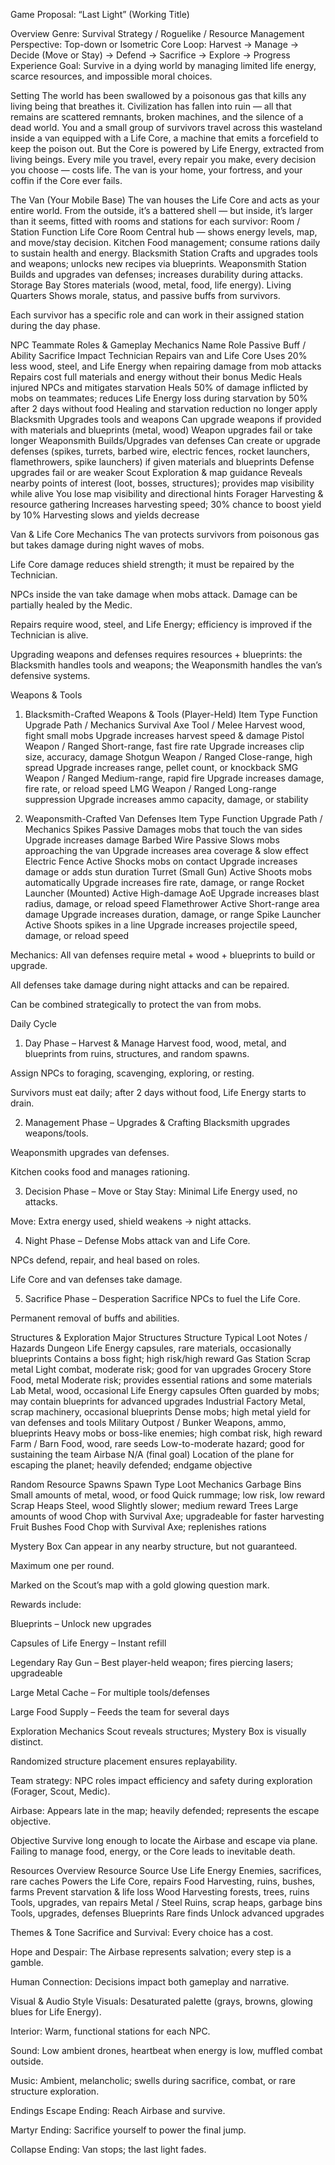 Game Proposal: “Last Light”
(Working Title)

Overview
Genre: Survival Strategy / Roguelike / Resource Management
 Perspective: Top-down or Isometric
 Core Loop:
 Harvest → Manage → Decide (Move or Stay) → Defend → Sacrifice → Explore → Progress
 Experience Goal: Survive in a dying world by managing limited life energy, scarce resources, and impossible moral choices.

Setting
The world has been swallowed by a poisonous gas that kills any living being that breathes it. Civilization has fallen into ruin — all that remains are scattered remnants, broken machines, and the silence of a dead world.
You and a small group of survivors travel across this wasteland inside a van equipped with a Life Core, a machine that emits a forcefield to keep the poison out.
 But the Core is powered by Life Energy, extracted from living beings.
 Every mile you travel, every repair you make, every decision you choose — costs life.
The van is your home, your fortress, and your coffin if the Core ever fails.

The Van (Your Mobile Base)
The van houses the Life Core and acts as your entire world.
 From the outside, it’s a battered shell — but inside, it’s larger than it seems, fitted with rooms and stations for each survivor:
Room / Station
Function
Life Core Room
Central hub — shows energy levels, map, and move/stay decision.
Kitchen
Food management; consume rations daily to sustain health and energy.
Blacksmith Station
Crafts and upgrades tools and weapons; unlocks new recipes via blueprints.
Weaponsmith Station
Builds and upgrades van defenses; increases durability during attacks.
Storage Bay
Stores materials (wood, metal, food, life energy).
Living Quarters
Shows morale, status, and passive buffs from survivors.

Each survivor has a specific role and can work in their assigned station during the day phase.

NPC Teammate Roles & Gameplay Mechanics
Name
Role
Passive Buff / Ability
Sacrifice Impact
Technician
Repairs van and Life Core
Uses 20% less wood, steel, and Life Energy when repairing damage from mob attacks
Repairs cost full materials and energy without their bonus
Medic
Heals injured NPCs and mitigates starvation
Heals 50% of damage inflicted by mobs on teammates; reduces Life Energy loss during starvation by 50% after 2 days without food
Healing and starvation reduction no longer apply
Blacksmith
Upgrades tools and weapons
Can upgrade weapons if provided with materials and blueprints (metal, wood)
Weapon upgrades fail or take longer
Weaponsmith
Builds/Upgrades van defenses
Can create or upgrade defenses (spikes, turrets, barbed wire, electric fences, rocket launchers, flamethrowers, spike launchers) if given materials and blueprints
Defense upgrades fail or are weaker
Scout
Exploration & map guidance
Reveals nearby points of interest (loot, bosses, structures); provides map visibility while alive
You lose map visibility and directional hints
Forager
Harvesting & resource gathering
Increases harvesting speed; 30% chance to boost yield by 10%
Harvesting slows and yields decrease


Van & Life Core Mechanics
The van protects survivors from poisonous gas but takes damage during night waves of mobs.


Life Core damage reduces shield strength; it must be repaired by the Technician.


NPCs inside the van take damage when mobs attack. Damage can be partially healed by the Medic.


Repairs require wood, steel, and Life Energy; efficiency is improved if the Technician is alive.


Upgrading weapons and defenses requires resources + blueprints: the Blacksmith handles tools and weapons; the Weaponsmith handles the van’s defensive systems.



Weapons & Tools
1. Blacksmith-Crafted Weapons & Tools (Player-Held)
Item
Type
Function
Upgrade Path / Mechanics
Survival Axe
Tool / Melee
Harvest wood, fight small mobs
Upgrade increases harvest speed & damage
Pistol
Weapon / Ranged
Short-range, fast fire rate
Upgrade increases clip size, accuracy, damage
Shotgun
Weapon / Ranged
Close-range, high spread
Upgrade increases range, pellet count, or knockback
SMG
Weapon / Ranged
Medium-range, rapid fire
Upgrade increases damage, fire rate, or reload speed
LMG
Weapon / Ranged
Long-range suppression
Upgrade increases ammo capacity, damage, or stability

2. Weaponsmith-Crafted Van Defenses
Item
Type
Function
Upgrade Path / Mechanics
Spikes
Passive
Damages mobs that touch the van sides
Upgrade increases damage
Barbed Wire
Passive
Slows mobs approaching the van
Upgrade increases area coverage & slow effect
Electric Fence
Active
Shocks mobs on contact
Upgrade increases damage or adds stun duration
Turret (Small Gun)
Active
Shoots mobs automatically
Upgrade increases fire rate, damage, or range
Rocket Launcher (Mounted)
Active
High-damage AoE
Upgrade increases blast radius, damage, or reload speed
Flamethrower
Active
Short-range area damage
Upgrade increases duration, damage, or range
Spike Launcher
Active
Shoots spikes in a line
Upgrade increases projectile speed, damage, or reload speed

Mechanics:
All van defenses require metal + wood + blueprints to build or upgrade.


All defenses take damage during night attacks and can be repaired.


Can be combined strategically to protect the van from mobs.



Daily Cycle
1. Day Phase – Harvest & Manage
Harvest food, wood, metal, and blueprints from ruins, structures, and random spawns.


Assign NPCs to foraging, scavenging, exploring, or resting.


Survivors must eat daily; after 2 days without food, Life Energy starts to drain.



2. Management Phase – Upgrades & Crafting
Blacksmith upgrades weapons/tools.


Weaponsmith upgrades van defenses.


Kitchen cooks food and manages rationing.



3. Decision Phase – Move or Stay
Stay: Minimal Life Energy used, no attacks.


Move: Extra energy used, shield weakens → night attacks.



4. Night Phase – Defense
Mobs attack van and Life Core.


NPCs defend, repair, and heal based on roles.


Life Core and van defenses take damage.



5. Sacrifice Phase – Desperation
Sacrifice NPCs to fuel the Life Core.


Permanent removal of buffs and abilities.



Structures & Exploration
Major Structures
Structure
Typical Loot
Notes / Hazards
Dungeon
Life Energy capsules, rare materials, occasionally blueprints
Contains a boss fight; high risk/high reward
Gas Station
Scrap metal
Light combat, moderate risk; good for van upgrades
Grocery Store
Food, metal
Moderate risk; provides essential rations and some materials
Lab
Metal, wood, occasional Life Energy capsules
Often guarded by mobs; may contain blueprints for advanced upgrades
Industrial Factory
Metal, scrap machinery, occasional blueprints
Dense mobs; high metal yield for van defenses and tools
Military Outpost / Bunker
Weapons, ammo, blueprints
Heavy mobs or boss-like enemies; high combat risk, high reward
Farm / Barn
Food, wood, rare seeds
Low-to-moderate hazard; good for sustaining the team
Airbase
N/A (final goal)
Location of the plane for escaping the planet; heavily defended; endgame objective

Random Resource Spawns
Spawn Type
Loot
Mechanics
Garbage Bins
Small amounts of metal, wood, or food
Quick rummage; low risk, low reward
Scrap Heaps
Steel, wood
Slightly slower; medium reward
Trees
Large amounts of wood
Chop with Survival Axe; upgradeable for faster harvesting
Fruit Bushes
Food
Chop with Survival Axe; replenishes rations

Mystery Box
Can appear in any nearby structure, but not guaranteed.


Maximum one per round.


Marked on the Scout’s map with a gold glowing question mark.


Rewards include:


Blueprints – Unlock new upgrades


Capsules of Life Energy – Instant refill


Legendary Ray Gun – Best player-held weapon; fires piercing lasers; upgradeable


Large Metal Cache – For multiple tools/defenses


Large Food Supply – Feeds the team for several days


Exploration Mechanics
Scout reveals structures; Mystery Box is visually distinct.


Randomized structure placement ensures replayability.


Team strategy: NPC roles impact efficiency and safety during exploration (Forager, Scout, Medic).


Airbase: Appears late in the map; heavily defended; represents the escape objective.



Objective
Survive long enough to locate the Airbase and escape via plane.
 Failing to manage food, energy, or the Core leads to inevitable death.

Resources Overview
Resource
Source
Use
Life Energy
Enemies, sacrifices, rare caches
Powers the Life Core, repairs
Food
Harvesting, ruins, bushes, farms
Prevent starvation & life loss
Wood
Harvesting forests, trees, ruins
Tools, upgrades, van repairs
Metal / Steel
Ruins, scrap heaps, garbage bins
Tools, upgrades, defenses
Blueprints
Rare finds
Unlock advanced upgrades


Themes & Tone
Sacrifice and Survival: Every choice has a cost.


Hope and Despair: The Airbase represents salvation; every step is a gamble.


Human Connection: Decisions impact both gameplay and narrative.



Visual & Audio Style
Visuals: Desaturated palette (grays, browns, glowing blues for Life Energy).


Interior: Warm, functional stations for each NPC.


Sound: Low ambient drones, heartbeat when energy is low, muffled combat outside.


Music: Ambient, melancholic; swells during sacrifice, combat, or rare structure exploration.



Endings
Escape Ending: Reach Airbase and survive.


Martyr Ending: Sacrifice yourself to power the final jump.


Collapse Ending: Van stops; the last light fades.




